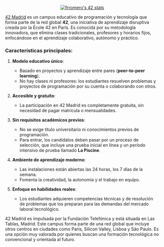 <p align="center" width="100%">
<a href="https://github.com/oakoudad/badge42"><img src="https://badge.mediaplus.ma/greenbinary/frromero?1337Badge=off&UM6P=off" alt="frromero's 42 stats" /></a></p>

[42 Madrid](https://www.42madrid.com/) es un campus educativo de programación y tecnología que forma parte de la red global **42**, una iniciativa de aprendizaje disruptiva creada por la École 42 en París. Es conocida por su metodología innovadora, que elimina clases tradicionales, profesores y horarios fijos, enfocándose en el aprendizaje colaborativo, autónomo y práctico.

### Características principales:
1. **Modelo educativo único**:
   - Basado en proyectos y aprendizaje entre pares (**peer-to-peer learning**).
   - No hay clases ni profesores: los estudiantes resuelven problemas y proyectos de programación por su cuenta o colaborando con otros.

2. **Accesible y gratuito**:
   - La participación en 42 Madrid es completamente gratuita, sin necesidad de pagar matrícula o mensualidades.

3. **Sin requisitos académicos previos**:
   - No se exige título universitario ni conocimientos previos de programación.
   - Para entrar, los candidatos deben pasar por un proceso de selección, que incluye una prueba inicial en línea y un período intensivo de prueba llamado **La Piscine**.

4. **Ambiente de aprendizaje moderno**:
   - Las instalaciones están abiertas las 24 horas, los 7 días de la semana.
   - Fomenta la creatividad, la autonomía y el trabajo en equipo.

5. **Enfoque en habilidades reales**:
   - Los estudiantes adquieren competencias técnicas y de resolución de problemas que los preparan para las demandas del mercado laboral tecnológico.

42 Madrid es impulsada por la Fundación Telefónica y está situada en Las Tablas, Madrid. Este campus forma parte de una red global que incluye otros centros en ciudades como París, Silicon Valley, Lisboa y São Paulo. Es una opción muy valorada por quienes buscan una formación tecnológica no convencional y orientada al futuro.
